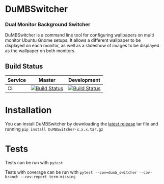 # DuMBSwitcher
### Dual Monitor Background Switcher
DuMBSwitcher is a command line tool for configuring wallpapers on multi monitor Ubuntu Gnome setups.  It allows a different wallpaper to be displayed on each monitor, as well as a slideshow of images to be displayed as the wallpaper on both monitors.

## Build Status
| Service | Master | Development |
|---------|--------|-------------|
| CI      |[![Build Status](https://travis-ci.org/KyleS22/DuMBSwitcher.svg?branch=master)](https://travis-ci.org/KyleS22/DuMBSwitcher) | [![Build Status](https://travis-ci.org/KyleS22/DuMBSwitcher.svg?branch=development)](https://travis-ci.org/KyleS22/DuMBSwitcher)| 

# Installation
You can install DuMBSwitcher by downloading the [latest release](https://github.com/KyleS22/DuMBSwitcher/releases/latest) tar file and running `pip install DuMBSwitcher-x.x.x.tar.gz`



# Tests
Tests can be run with `pytest`

Tests with coverage can be run with `pytest --cov=dumb_switcher --cov-branch --cov-report term-missing`
